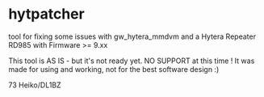 # hytpatcher
tool for fixing some issues with gw_hytera_mmdvm and a Hytera Repeater RD985 with Firmware >= 9.xx

This tool is AS IS - but it's not ready yet.
NO SUPPORT at this time !
It was made for using and working, not for the best software design :)

73 Heiko/DL1BZ
